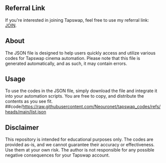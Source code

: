 ## Referral Link

If you're interested in joining Tapswap, feel free to use my referral link: [JOIN](https://t.me/tapswap_mirror_1_bot?start=r_556607014).

## About

The JSON file is designed to help users quickly access and utilize various codes for Tapswap cinema automation. Please note that this file is generated automatically, and as such, it may contain errors.

## Usage

To use the codes in the JSON file, simply download the file and integrate it into your automation scripts. You are free to copy, and distribute the contents as you see fit. 
##<tab><tab>code/https://raw.githubusercontent.com/Neouronet/tapswap_codes/refs/heads/main/list.json

## Disclaimer

This repository is intended for educational purposes only. The codes are provided as-is, and we cannot guarantee their accuracy or effectiveness. Use them at your own risk. The author is not responsible for any possible negative consequences for your Tapswap account.
